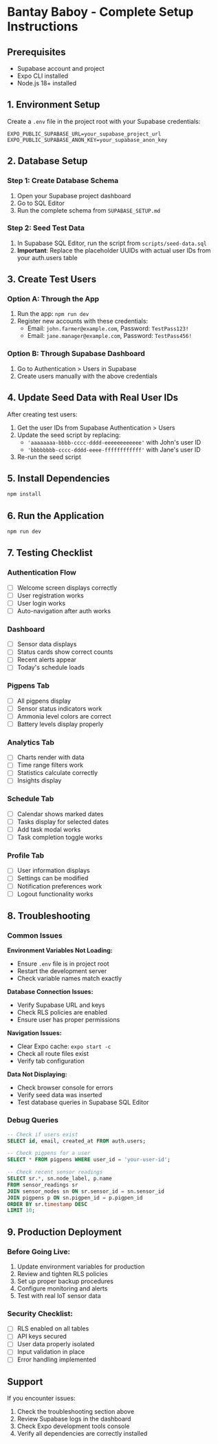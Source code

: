 # Bantay Baboy - Complete Setup Instructions

## Prerequisites
- Supabase account and project
- Expo CLI installed
- Node.js 18+ installed

## 1. Environment Setup

Create a `.env` file in the project root with your Supabase credentials:

```env
EXPO_PUBLIC_SUPABASE_URL=your_supabase_project_url
EXPO_PUBLIC_SUPABASE_ANON_KEY=your_supabase_anon_key
```

## 2. Database Setup

### Step 1: Create Database Schema
1. Open your Supabase project dashboard
2. Go to SQL Editor
3. Run the complete schema from `SUPABASE_SETUP.md`

### Step 2: Seed Test Data
1. In Supabase SQL Editor, run the script from `scripts/seed-data.sql`
2. **Important**: Replace the placeholder UUIDs with actual user IDs from your auth.users table

## 3. Create Test Users

### Option A: Through the App
1. Run the app: `npm run dev`
2. Register new accounts with these credentials:
   - Email: `john.farmer@example.com`, Password: `TestPass123!`
   - Email: `jane.manager@example.com`, Password: `TestPass456!`

### Option B: Through Supabase Dashboard
1. Go to Authentication > Users in Supabase
2. Create users manually with the above credentials

## 4. Update Seed Data with Real User IDs

After creating test users:

1. Get the user IDs from Supabase Authentication > Users
2. Update the seed script by replacing:
   - `'aaaaaaaa-bbbb-cccc-dddd-eeeeeeeeeeee'` with John's user ID
   - `'bbbbbbbb-cccc-dddd-eeee-ffffffffffff'` with Jane's user ID
3. Re-run the seed script

## 5. Install Dependencies

```bash
npm install
```

## 6. Run the Application

```bash
npm run dev
```

## 7. Testing Checklist

### Authentication Flow
- [ ] Welcome screen displays correctly
- [ ] User registration works
- [ ] User login works
- [ ] Auto-navigation after auth works

### Dashboard
- [ ] Sensor data displays
- [ ] Status cards show correct counts
- [ ] Recent alerts appear
- [ ] Today's schedule loads

### Pigpens Tab
- [ ] All pigpens display
- [ ] Sensor status indicators work
- [ ] Ammonia level colors are correct
- [ ] Battery levels display properly

### Analytics Tab
- [ ] Charts render with data
- [ ] Time range filters work
- [ ] Statistics calculate correctly
- [ ] Insights display

### Schedule Tab
- [ ] Calendar shows marked dates
- [ ] Tasks display for selected dates
- [ ] Add task modal works
- [ ] Task completion toggle works

### Profile Tab
- [ ] User information displays
- [ ] Settings can be modified
- [ ] Notification preferences work
- [ ] Logout functionality works

## 8. Troubleshooting

### Common Issues

**Environment Variables Not Loading:**
- Ensure `.env` file is in project root
- Restart the development server
- Check variable names match exactly

**Database Connection Issues:**
- Verify Supabase URL and keys
- Check RLS policies are enabled
- Ensure user has proper permissions

**Navigation Issues:**
- Clear Expo cache: `expo start -c`
- Check all route files exist
- Verify tab configuration

**Data Not Displaying:**
- Check browser console for errors
- Verify seed data was inserted
- Test database queries in Supabase SQL Editor

### Debug Queries

```sql
-- Check if users exist
SELECT id, email, created_at FROM auth.users;

-- Check pigpens for a user
SELECT * FROM pigpens WHERE user_id = 'your-user-id';

-- Check recent sensor readings
SELECT sr.*, sn.node_label, p.name 
FROM sensor_readings sr
JOIN sensor_nodes sn ON sr.sensor_id = sn.sensor_id
JOIN pigpens p ON sn.pigpen_id = p.pigpen_id
ORDER BY sr.timestamp DESC
LIMIT 10;
```

## 9. Production Deployment

### Before Going Live:
1. Update environment variables for production
2. Review and tighten RLS policies
3. Set up proper backup procedures
4. Configure monitoring and alerts
5. Test with real IoT sensor data

### Security Checklist:
- [ ] RLS enabled on all tables
- [ ] API keys secured
- [ ] User data properly isolated
- [ ] Input validation in place
- [ ] Error handling implemented

## Support

If you encounter issues:
1. Check the troubleshooting section above
2. Review Supabase logs in the dashboard
3. Check Expo development tools console
4. Verify all dependencies are correctly installed